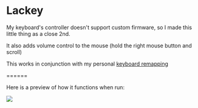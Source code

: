 Lackey
======

My keyboard's controller doesn't support custom firmware, so I made this little thing as a close 2nd.

It also adds volume control to the mouse (hold the right mouse button and scroll)

This works in conjunction with my personal [keyboard remapping](https://gist.github.com/p3lim/a53293ca7888c3a241d5)

======

Here is a preview of how it functions when run:

![](http://i.imgur.com/MW43Qkx.png)
